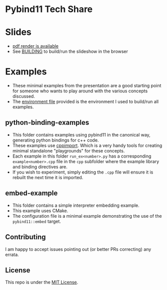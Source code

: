 # Pybind11 Tech Share 

# Slides
- [pdf render is available](slides.pdf)
- See [BUILDING](BUILDING.md) to build/run the slideshow in the browser

# Examples
- These minimal examples from the presentation are a good starting point for someone who wants to play around with the
  various concepts discussed.
- The [environment file](conda_env.yaml) provided is the environment I used to build/run all examples.

## python-binding-examples
- This folder contains examples using pybind11 in the canonical way, generating python bindings for c++ code. 
- These examples use [cppimport](https://github.com/tbenthompson/cppimport). Which is a very handy tools for creating
  minimal standalone "playgrounds" for these concepts.
- Each example in this folder `run_ex<number>.py` has a corresponding `example<number>.cpp` file in the `cpp` subfolder
  where the example library and binding directives are.
- If you wish to experiment, simply editing the `.cpp` file will ensure it is rebuilt the next time it is imported. 

## embed-example
- This folder contains a simple interpreter embedding example. 
- This example uses CMake. 
- The configuration file is a minimal example demonstrating the use of the `pybind11::embed` target.


## Contributing
I am happy to accept issues pointing out (or better PRs correcting) any errata. 

## License
This repo is under the [MIT License](LICENSE).
